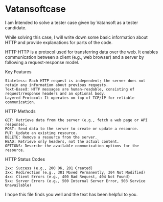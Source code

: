 # Vatansoftcase
I am İntended to solve a tester case given by Vatansoft as a tester candidate. 

While solving this case, I will write down some basic information about HTTP and provide explanations for parts of the code.

HTTP
HTTP is a protocol used for transferring data over the web. It enables communication between a client (e.g., web browser) and a server by following a request-response model.


Key Features

    Stateless: Each HTTP request is independent; the server does not retain any information about previous requests.
    Text-Based: HTTP messages are human-readable, consisting of request/response headers and an optional body.
    Layered Protocol: It operates on top of TCP/IP for reliable communication.

HTTP Methods

    GET: Retrieve data from the server (e.g., fetch a web page or API response).
    POST: Send data to the server to create or update a resource.
    PUT: Update an existing resource.
    DELETE: Remove a resource from the server.
    HEAD: Retrieve only headers, not the actual content.
    OPTIONS: Describe the available communication options for the resource.

    
 HTTP Status Codes

    2xx: Success (e.g., 200 OK, 201 Created)
    3xx: Redirection (e.g., 301 Moved Permanently, 304 Not Modified)
    4xx: Client Errors (e.g., 400 Bad Request, 404 Not Found)
    5xx: Server Errors (e.g., 500 Internal Server Error, 503 Service Unavailable)

I hope this file finds you well and the text has been helpful to you.
